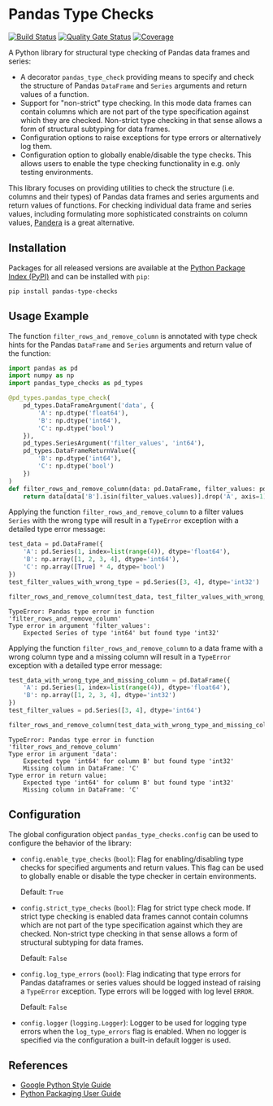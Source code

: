 Pandas Type Checks
==================

[![Build Status](https://dev.azure.com/martin-zuber/pandas-type-checks/_apis/build/status/mzuber.pandas-type-checks?branchName=main)](https://dev.azure.com/martin-zuber/pandas-type-checks/_build/latest?definitionId=1&branchName=main)
[![Quality Gate Status](https://sonarcloud.io/api/project_badges/measure?project=mzuber_pandas-type-checks&metric=alert_status)](https://sonarcloud.io/summary/new_code?id=mzuber_pandas-type-checks)
[![Coverage](https://sonarcloud.io/api/project_badges/measure?project=mzuber_pandas-type-checks&metric=coverage)](https://sonarcloud.io/summary/new_code?id=mzuber_pandas-type-checks)

A Python library for structural type checking of Pandas data frames and series:
- A decorator `pandas_type_check` providing means to specify and check the structure of Pandas `DataFrame` and `Series`
  arguments and return values of a function.
- Support for "non-strict" type checking. In this mode data frames can contain columns which are not part of the type
  specification against which they are checked. Non-strict type checking in that sense allows a form of structural
  subtyping for data frames.
- Configuration options to raise exceptions for type errors or alternatively log them.
- Configuration option to globally enable/disable the type checks. This allows users to enable the type checking
  functionality in e.g. only testing environments.

This library focuses on providing utilities to check the structure (i.e. columns and their types) of Pandas data frames
and series arguments and return values of functions. For checking individual data frame and series values, including
formulating more sophisticated constraints on column values, [Pandera](https://github.com/unionai-oss/pandera) is a
great alternative.

Installation
------------

Packages for all released versions are available at the
[Python Package Index (PyPI)](https://pypi.org/project/pandas-type-checks) and can be installed with `pip`:

```
pip install pandas-type-checks
```

Usage Example
-------------

The function `filter_rows_and_remove_column` is annotated with type check hints for the Pandas `DataFrame` and `Series`
arguments and return value of the function:

```python
import pandas as pd
import numpy as np
import pandas_type_checks as pd_types

@pd_types.pandas_type_check(
    pd_types.DataFrameArgument('data', {
        'A': np.dtype('float64'),
        'B': np.dtype('int64'),
        'C': np.dtype('bool')
    }),
    pd_types.SeriesArgument('filter_values', 'int64'),
    pd_types.DataFrameReturnValue({
        'B': np.dtype('int64'),
        'C': np.dtype('bool')
    })
)
def filter_rows_and_remove_column(data: pd.DataFrame, filter_values: pd.Series) -> pd.DataFrame:
    return data[data['B'].isin(filter_values.values)].drop('A', axis=1)
```

Applying the function `filter_rows_and_remove_column` to a filter values `Series` with the wrong type will result in a
`TypeError` exception with a detailed type error message:

```python
test_data = pd.DataFrame({
    'A': pd.Series(1, index=list(range(4)), dtype='float64'),
    'B': np.array([1, 2, 3, 4], dtype='int64'),
    'C': np.array([True] * 4, dtype='bool')
})
test_filter_values_with_wrong_type = pd.Series([3, 4], dtype='int32')

filter_rows_and_remove_column(test_data, test_filter_values_with_wrong_type)
```

```
TypeError: Pandas type error in function 'filter_rows_and_remove_column'
Type error in argument 'filter_values':
	Expected Series of type 'int64' but found type 'int32'
```

Applying the function `filter_rows_and_remove_column` to a data frame with a wrong column type and a missing column
will result in a `TypeError` exception with a detailed type error message:

```python
test_data_with_wrong_type_and_missing_column = pd.DataFrame({
    'A': pd.Series(1, index=list(range(4)), dtype='float64'),
    'B': np.array([1, 2, 3, 4], dtype='int32')
})
test_filter_values = pd.Series([3, 4], dtype='int64')

filter_rows_and_remove_column(test_data_with_wrong_type_and_missing_column, test_filter_values)
```

```
TypeError: Pandas type error in function 'filter_rows_and_remove_column'
Type error in argument 'data':
    Expected type 'int64' for column B' but found type 'int32'
    Missing column in DataFrame: 'C'
Type error in return value:
    Expected type 'int64' for column B' but found type 'int32'
    Missing column in DataFrame: 'C'
```

Configuration
-------------

The global configuration object `pandas_type_checks.config` can be used to configure the behavior of the library:
- `config.enable_type_checks` (`bool`): Flag for enabling/disabling type checks for specified arguments and return
  values. This flag can be used to globally enable or disable the type checker in certain environments.

  Default: `True`
- `config.strict_type_checks` (`bool`): Flag for strict type check mode. If strict type checking is enabled data frames
  cannot contain columns which are not part of the type specification against which they are checked. Non-strict type
  checking in that sense allows a form of structural subtyping for data frames.

  Default: `False`
- `config.log_type_errors` (`bool`): Flag indicating that type errors for Pandas dataframes or series values should be
  logged instead of raising a `TypeError` exception. Type errors will be logged with log level `ERROR`.

  Default: `False`
- `config.logger` (`logging.Logger`): Logger to be used for logging type errors when the `log_type_errors` flag is enabled.
  When no logger is specified via the configuration a built-in default logger is used.

References
----------

* [Google Python Style Guide](https://google.github.io/styleguide/pyguide.html)
* [Python Packaging User Guide](https://packaging.python.org/en/latest/)

